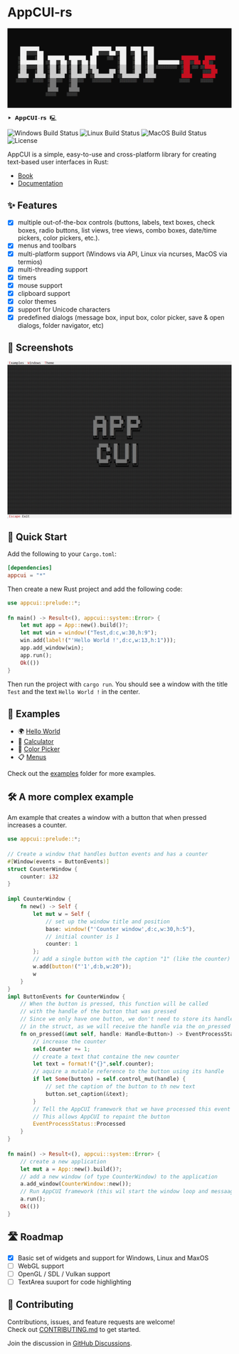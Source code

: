 # AppCUI-rs

<img src="./docs/chapter-1/img/logo.png" align="center" />

```                                                              
⯈ 𝗔𝗽𝗽𝗖𝗨𝗜-𝗿𝘀 🖳
```

![Windows Build Status](https://github.com/gdt050579/AppCUI-rs/actions/workflows/windows.yml/badge.svg)
![Linux Build Status](https://github.com/gdt050579/AppCUI-rs/actions/workflows/linux.yml/badge.svg)
![MacOS Build Status](https://github.com/gdt050579/AppCUI-rs/actions/workflows/macos.yml/badge.svg)
![License](https://img.shields.io/github/license/gdt050579/AppCUI-rs)

AppCUI is a simple, easy-to-use and cross-platform library for creating text-based user interfaces in Rust:
* [Book](https://gdt050579.github.io/AppCUI-rs/)
* [Documentation]()


## ✨ Features
- [x] multiple out-of-the-box controls (buttons, labels, text boxes, check boxes, radio buttons, list views, tree views, combo boxes, date/time pickers, color pickers, etc.). 
- [x] menus and toolbars
- [x] multi-platform support (Windows via API, Linux via ncurses, MacOS via termios)
- [x] multi-threading support
- [x] timers
- [x] mouse support
- [x] clipboard support
- [x] color themes
- [x] support for Unicode characters
- [x] predefined dialogs (message box, input box, color picker, save & open dialogs, folder navigator, etc)

## 📸 Screenshots 

<img src="./docs/chapter-1/img/appcui-rs-demo.gif" align="center" />

## 🚀 Quick Start

Add the following to your `Cargo.toml`:

```toml
[dependencies]
appcui = "*"
```

Then create a new Rust project and add the following code:

```rust
use appcui::prelude::*;

fn main() -> Result<(), appcui::system::Error> {
    let mut app = App::new().build()?;
    let mut win = window!("Test,d:c,w:30,h:9");
    win.add(label!("'Hello World !',d:c,w:13,h:1")));
    app.add_window(win);
    app.run();
    Ok(())
}
```

Then run the project with `cargo run`. You should see a window with the title `Test` and the text `Hello World !` in the center.

## 🧪 Examples

- 🌍 [Hello World](examples/hello_world/)
- 🧮 [Calculator](examples/calculator/)
- 🎨 [Color Picker](examples/colorpicker/)
- 📋 [Menus](examples/menus/)

Check out the [examples](examples) folder for more examples.

## 🛠️ A more complex example

Am example that creates a window with a button that when pressed increases a counter.

```rust
use appcui::prelude::*;

// Create a window that handles button events and has a counter
#[Window(events = ButtonEvents)]
struct CounterWindow {
    counter: i32
}

impl CounterWindow {
    fn new() -> Self {
        let mut w = Self {
            // set up the window title and position
            base: window!("'Counter window',d:c,w:30,h:5"),
            // initial counter is 1
            counter: 1            
        };
        // add a single button with the caption "1" (like the counter)
        w.add(button!("'1',d:b,w:20"));
        w
    }
}
impl ButtonEvents for CounterWindow {
    // When the button is pressed, this function will be called
    // with the handle of the button that was pressed
    // Since we only have one button, we don't need to store its handle 
    // in the struct, as we will receive the handle via the on_pressed method
    fn on_pressed(&mut self, handle: Handle<Button>) -> EventProcessStatus {
        // increase the counter
        self.counter += 1;
        // create a text that containe the new counter
        let text = format!("{}",self.counter);
        // aquire a mutable reference to the button using its handle
        if let Some(button) = self.control_mut(handle) {
            // set the caption of the button to th new text
            button.set_caption(&text);
        }
        // Tell the AppCUI framework that we have processed this event
        // This allows AppCUI to repaint the button
        EventProcessStatus::Processed
    }
}

fn main() -> Result<(), appcui::system::Error> {
    // create a new application
    let mut a = App::new().build()?;
    // add a new window (of type CounterWindow) to the application
    a.add_window(CounterWindow::new());
    // Run AppCUI framework (this wil start the window loop and messaage passing)
    a.run();
    Ok(())
}
```

## 🛣️ Roadmap

- [x] Basic set of widgets and support for Windows, Linux and MaxOS
- [ ] WebGL support
- [ ] OpenGL / SDL / Vulkan support
- [ ] TextArea suuport for code highlighting

## 🤝 Contributing

Contributions, issues, and feature requests are welcome!  
Check out [CONTRIBUTING.md](CONTRIBUTING.md) to get started.

Join the discussion in [GitHub Discussions](https://github.com/youruser/AppCUI/discussions).
